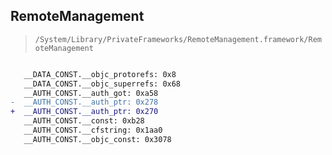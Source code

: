 ## RemoteManagement

> `/System/Library/PrivateFrameworks/RemoteManagement.framework/RemoteManagement`

```diff

   __DATA_CONST.__objc_protorefs: 0x8
   __DATA_CONST.__objc_superrefs: 0x68
   __AUTH_CONST.__auth_got: 0xa58
-  __AUTH_CONST.__auth_ptr: 0x278
+  __AUTH_CONST.__auth_ptr: 0x270
   __AUTH_CONST.__const: 0xb28
   __AUTH_CONST.__cfstring: 0x1aa0
   __AUTH_CONST.__objc_const: 0x3078

```
